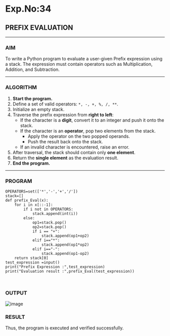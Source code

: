 # Exp.No:34  
## PREFIX EVALUATION

---

### AIM  
To write a Python program to evaluate a user-given Prefix expression using a stack. The expression must contain operators such as Multiplication, Addition, and Subtraction.

---

### ALGORITHM

1. **Start the program.**
2. Define a set of valid operators: `*, -, +, %, /, **`.
3. Initialize an empty stack.
4. Traverse the prefix expression from **right to left**:
   - If the character is a **digit**, convert it to an integer and push it onto the stack.
   - If the character is an **operator**, pop two elements from the stack.
     - Apply the operator on the two popped operands.
     - Push the result back onto the stack.
   - If an invalid character is encountered, raise an error.
5. After traversal, the stack should contain only **one element**.
6. Return the **single element** as the evaluation result.
7. **End the program.**

---

### PROGRAM

```
OPERATORS=set(['*','-','+','/'])
stack=[] 
def prefix_Eval(x):
    for i in x[::-1]:
        if i not in OPERATORS:
            stack.append(int(i))
        else:
            op1=stack.pop()
            op2=stack.pop()
            if i == "+":
                stack.append(op1+op2)
            elif i=="*":
                stack.append(op1*op2)
            elif i=="-":
                stack.append(op1-op2)
    return stack[0]
test_expression =input()
print("Prefix Expression :",test_expression)
print("Evaluation result :",prefix_Eval(test_expression))
    
    
```


### OUTPUT
![image](https://github.com/user-attachments/assets/b24ff70d-2531-40bc-9133-9c13f7a7d89d)

### RESULT 
Thus, the program is executed and verified successfully. 
